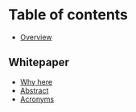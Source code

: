 # Table of contents

* [Overview](README.md)

## Whitepaper

* [Why here](whitepaper/whitepaper-1.md)
* [Abstract](whitepaper/abstract.md)
* [Acronyms](whitepaper/acronyms.md)

